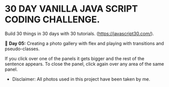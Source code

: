 # 30 DAY VANILLA JAVA SCRIPT CODING CHALLENGE.

Build 30 things in 30 days with 30 tutorials. (https://javascript30.com/).

📸 **Day 05:** Creating a photo gallery with flex and playing with transitions and pseudo-classes.

If you click over one of the panels it gets bigger and the rest of the sentence appears. To close the panel, click again over any area of the same panel.


* Disclaimer: All photos used in this project have been taken by me.
